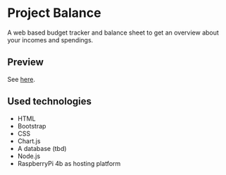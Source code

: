 # Project Balance
A web based budget tracker and balance sheet to get an overview about your incomes and spendings.

## Preview
See [here](https://ilucasdotexe.github.io/Project-Balance/).

## Used technologies
- HTML
- Bootstrap
- CSS
- Chart.js
- A database (tbd)
- Node.js
- RaspberryPi 4b as hosting platform
